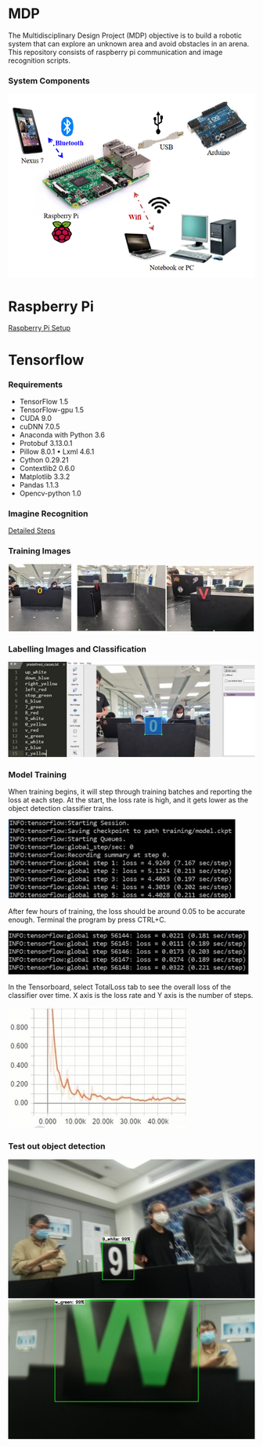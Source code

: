 ﻿# **MDP**
The Multidisciplinary Design Project (MDP) objective is to build a robotic system that can explore an unknown area and avoid obstacles in an arena. This repository consists of raspberry pi communication and image recognition scripts.

### System Components
![alt text](https://github.com/engyp/MDP/blob/master/Documentation/rpi%20diagram.png)

# Raspberry Pi
[Raspberry Pi Setup](https://github.com/engyp/MDP/blob/master/Documentation/Setting%20up%20Raspberry%20Pi%20(Ver%202018a).pdf)


# Tensorflow

### Requirements

* TensorFlow 1.5
*	TensorFlow-gpu 1.5
*	CUDA 9.0
*	cuDNN 7.0.5
*	Anaconda with Python 3.6
*	Protobuf 3.13.0.1
*	Pillow 8.0.1	•	Lxml 4.6.1
*	Cython 0.29.21
*	Contextlib2 0.6.0
*	Matplotlib 3.3.2
*	Pandas 1.1.3
*	Opencv-python 1.0

### Imagine Recognition
[Detailed Steps](https://github.com/engyp/MDP/blob/master/Documentation/Rpi%20Wiki.docx)

### Training Images
![alt text](https://github.com/engyp/MDP/blob/master/Documentation/Training%20Samples.JPG)

### Labelling Images and Classification
![alt text](https://github.com/engyp/MDP/blob/master/Documentation/Labelling.JPG)

### Model Training
When training begins, it will step through training batches and reporting the loss at each step. At the start, the loss rate is high, and it gets lower as the object detection classifier trains.

![alt text](https://github.com/engyp/MDP/blob/master/Documentation/model%20training%201.JPG)

After few hours of training, the loss should be around 0.05 to be accurate enough. Terminal the program by press CTRL+C.

![alt text](https://github.com/engyp/MDP/blob/master/Documentation/model%20training%202.JPG)

In the Tensorboard, select TotalLoss tab to see the overall loss of the classifier over time. X axis is the loss rate and Y axis is the number of steps.

![alt text](https://github.com/engyp/MDP/blob/master/Documentation/model%20training%203.JPG)

### Test out object detection
![alt text](https://github.com/engyp/MDP/blob/master/Documentation/9_white.jpg)
![alt text](https://github.com/engyp/MDP/blob/master/Documentation/w_green.jpg)
